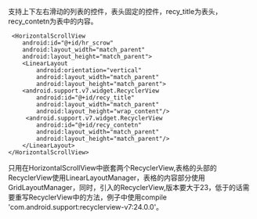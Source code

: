 支持上下左右滑动的列表的控件，表头固定的控件，recy_title为表头，recy_contetn为表中的内容。

	 <HorizontalScrollView
        android:id="@+id/hr_scrow"
        android:layout_width="match_parent"
        android:layout_height="match_parent">
        <LinearLayout
            android:orientation="vertical"
            android:layout_width="match_parent"
            android:layout_height="match_parent">
        <android.support.v7.widget.RecyclerView     
            android:id="@+id/recy_title"
            android:layout_width="match_parent"
            android:layout_height="wrap_content"/>
         <android.support.v7.widget.RecyclerView
            android:id="@+id/recy_contetn"
            android:layout_width="match_parent"
            android:layout_height="match_parent"/>
        </LinearLayout>
    </HorizontalScrollView>
只用在HorizontalScrollView中嵌套两个RecyclerView,表格的头部的RecyclerView使用LinearLayoutManager，表格的内容部分使用GridLayoutManager，同时，引入的RecyclerView,版本要大于23，低于的话需要重写RecyclerView中的方法，例子中使用compile 'com.android.support:recyclerview-v7:24.0.0'。